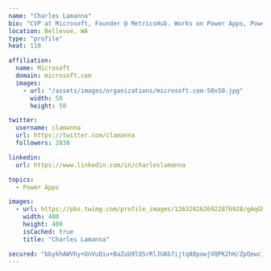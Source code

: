 ```yaml
---
name: "Charles Lamanna"
bio: "CVP at Microsoft, Founder @ MetricsHub. Works on Power Apps, Power Automate, Power Virtual Agent, Common Data Service and Dynamics 365."
location: Bellevue, WA
type: "profile"
heat: 110

affiliation:
  name: Microsoft
  domain: microsoft.com
  images:
    - url: "/assets/images/organizations/microsoft.com-50x50.jpg"
      width: 50
      height: 50

twitter:
  username: clamanna
  url: https://twitter.com/clamanna
  followers: 2838

linkedin:
  url: https://www.linkedin.com/in/charleslamanna

topics:
  - Power Apps

images:
  - url: https://pbs.twimg.com/profile_images/1263202626922876928/g6qGbHZ-_400x400.jpg
    width: 400
    height: 400
    isCached: true
    title: "Charles Lamanna"

secured: "bbykhAWVhy+UnVuQiu+BaZuU9lQSrRlJUAb7ijtqA8powjVQPK2hH/ZpQewcjHW0Qf1Ds7QUgswWX0rv1/XCfTzZJ+6Aj9oDINRo14qppahIv8dpgHrce72mmw7jEHL8a1QhIyhyaRJ9uqoAES1yKXp0eqJZDj4BrhO2+w4wcg3YPrTwd2p2RfPw+CmoLK8CyqXtNKbDA1sk1juKZuxZ9+sGDZ/6PhDCzuzs8Y976fiIRq/lhrxKOgLxwfbzUZsY8dJfIcRkGfbBnJAG9EdTWOQViMvaKYG+s9KBGLUOLdrS1rxDkcnpYItUwVuom02yVAUgJ/3xS/EvEGdU3n3NaAdxRjzWqFT6UxRFixSDoEHZa/9h+Bq2dxy4VLcmwUU9O3NwJE29HyLaPUA03LyOPFzpOXpUXC7d0lETBSK6wPA=;QJHQ3Ua2nfO2TxIITH22EA=="
---
```


